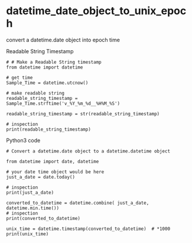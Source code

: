 # datetime_date_object_to_unix_epoch
convert a datetime.date object into epoch time


Readable String Timestamp
```
# # Make a Readable String timestamp
from datetime import datetime

# get time
Sample_Time = datetime.utcnow()

# make readable string
readable_string_timestamp = Sample_Time.strftime('v_%Y_%m_%d__%H%M_%S')

readable_string_timestamp = str(readable_string_timestamp)

# inspection
print(readable_string_timestamp)
```

Python3 code
```
# Convert a datetime.date object to a datetime.datetime object

from datetime import date, datetime

# your date time object would be here
just_a_date = date.today()

# inspection
print(just_a_date)

converted_to_datetime = datetime.combine( just_a_date, datetime.min.time())
# inspection
print(converted_to_datetime)

unix_time = datetime.timestamp(converted_to_datetime)  # *1000
print(unix_time)
```
